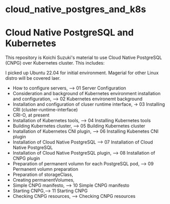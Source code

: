 # cloud_native_postgres_and_k8s

# Cloud Native PostgreSQL and Kubernetes

This repository is Koichi Suzuki's material to use Cloud Native PostgreSQL (CNPG) over Kubernetes cluster.   This includes:

I picked up Ubuntu 22.04 for initial environment.
Magerial for other Linux distro will be covered laer.

* How to configure servers, --> 01 Server Configuration
* Consideration and background of Kubernetes environment installation and configuration, --> 02 Kubernetes environemt background
* Installation and configuration of cluser runtime interface, -> 03 Installing CRI (cluster-runtime-interface)
 * CRI-O, at present
* Installation of Kubernetes tools, --> 04 Installing Kubernetes tools
* Building Kubernetes cluster, --> 05 Building Kubernetes cluster
* Inatallation of Kubernetes CNI plugin, --> 06 Installing Kubenetes CNI plugin
* Installation of Cloud Native PostgreSQL --> 07 Installation of Cloud Native PostgreSQL
* Installation of Cloud Native PostgreSQL plugin, --> 08 Installation of CNPG plugin
* Preparation of permanent volumn for each PostgreSQL pod, --> 09 Permanent volumn preparation
 * Preparation of storageClass,
 * Creating permanentVolumes,
* Simple CNPG manifesto, --> 10 Simple CNPG manifesto
* Starting CNPG,--> 11 Starting CNPG
* Checking CNPG resources, --> Checking CNPG resources
